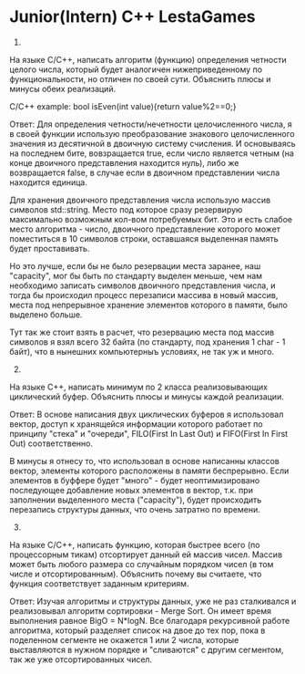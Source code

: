 # Junior(Intern) C++ LestaGames

1)
На языке С/С++, написать алгоритм (функцию) определения четности целого числа, который будет аналогичен нижеприведенному по функциональности, но отличен по своей сути.
Объяснить плюсы и минусы обеих реализаций.

C/C++ example:
bool isEven(int value){return value%2==0;}

Ответ: Для определения четности/нечетности целочисленного числа, я в своей функции использую 
преобразование знакового целочисленного значения из десятичной в двоичную систему счисления.
И основываясь на последнем бите, вовзращается true, если число является четным (на конце
двоичного представления находится нуль), либо же возвращается false, в случае если в 
двоичном представлении числа находится единица.

Для хранения двоичного представления числа использую массив символов std::string. 
Место под которое сразу резервирую максимально возможным кол-вом потребуемых бит.
Это и есть слабое место алгоритма - число, двоичного представление которого может
поместиться в 10 символов строки, оставшаяся выделенная память будет проставивать.

Но это лучше, если бы не было резервации места заранее, наш "capacity", мог бы
быть по стандарту выделен меньше, чем нам необходимо записать символов двоичного 
представления числа, и тогда бы происходил процесс перезаписи массива в новый 
массив, места под непрерывное хранение элементов которого в памяти, было выделено
больше.

Тут так же стоит взять в расчет, что резервацию места под массив символов я 
взял всего 32 байта (по стандарту, под хранения 1 char - 1 байт), что в нынешних 
компьютерныъ условиях, не так уж и много.

2)
На языке С++, написать минимум по 2 класса реализовывающих циклический буфер.
Объяснить плюсы и минусы каждой реализации.

Ответ: В основе написания двух циклических буферов я использовал вектор,
доступ к хранящейся информации которого работает по принципу "стека" и 
"очереди", FILO(First In Last Out) и FIFO(First In First Out) соответственно.

В минусы я отнесу то, что использовал в основе написанны классов вектор, 
элементы которого расположены в памяти беспрерывно. Если элементов в 
буффере будет "много" - будет неоптимизировано последующее добавление 
новых элементов в вектор, т.к. при заполнении выделенного места ("capacity"),
будет происходить перезапись структуры данных, что очень затратно по времени.

3)
На языке С/С++, написать функцию, которая быстрее всего (по процессорным тикам) отсортирует данный ей массив чисел.
Массив может быть любого размера со случайным порядком чисел (в том числе и отсортированным).
Объяснить почему вы считаете, что функция соответствует заданным критериям.

Ответ: Изучая алгоритмы и структуры данных, уже не раз сталкивался и 
реализовывал алгоритм сортировки - Merge Sort. Он имеет время выполнения
равное BigO = N*logN. Все благодаря рекурсивной работе алгоритма, 
который разделяет список на двое до тех пор, пока в поделенном
сегменте не окажется 1 или 2 числа, которые выставляются в нужном порядке
и "сливаются" с другим сегментом, так же уже отсортированных чисел.
